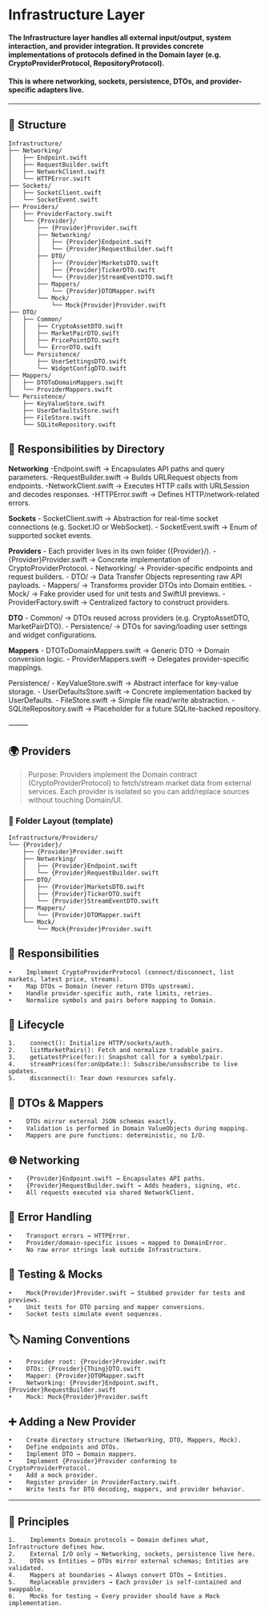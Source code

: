 # **Infrastructure Layer**

#### The Infrastructure layer handles all external input/output, system interaction, and provider integration. It provides concrete implementations of protocols defined in the Domain layer (e.g. CryptoProviderProtocol, RepositoryProtocol).

#### This is where networking, sockets, persistence, DTOs, and provider-specific adapters live.

---

## 📂 Structure
```
Infrastructure/
├── Networking/
│   ├── Endpoint.swift
│   ├── RequestBuilder.swift
│   ├── NetworkClient.swift
│   └── HTTPError.swift
├── Sockets/
│   ├── SocketClient.swift
│   └── SocketEvent.swift
├── Providers/
│   ├── ProviderFactory.swift
│   └── {Provider}/
│       ├── {Provider}Provider.swift
│       ├── Networking/
│       │   ├── {Provider}Endpoint.swift
│       │   └── {Provider}RequestBuilder.swift
│       ├── DTO/
│       │   ├── {Provider}MarketsDTO.swift
│       │   ├── {Provider}TickerDTO.swift
│       │   └── {Provider}StreamEventDTO.swift
│       ├── Mappers/
│       │   └── {Provider}DTOMapper.swift
│       └── Mock/
│           └── Mock{Provider}Provider.swift
├── DTO/
│   ├── Common/
│   │   ├── CryptoAssetDTO.swift
│   │   ├── MarketPairDTO.swift
│   │   ├── PricePointDTO.swift
│   │   └── ErrorDTO.swift
│   └── Persistence/
│       ├── UserSettingsDTO.swift
│       └── WidgetConfigDTO.swift
├── Mappers/
│   ├── DTOToDomainMappers.swift
│   └── ProviderMappers.swift
└── Persistence/
    ├── KeyValueStore.swift
    ├── UserDefaultsStore.swift
    ├── FileStore.swift
    └── SQLiteRepository.swift
```



## 🧱 Responsibilities by Directory

**Networking**
    -Endpoint.swift → Encapsulates API paths and query parameters.
    -RequestBuilder.swift → Builds URLRequest objects from endpoints.
    -NetworkClient.swift → Executes HTTP calls with URLSession and decodes responses.
    -HTTPError.swift → Defines HTTP/network-related errors.

**Sockets**
    -    SocketClient.swift → Abstraction for real-time socket connections (e.g. Socket.IO or WebSocket).
    -    SocketEvent.swift → Enum of supported socket events.

**Providers**
    -    Each provider lives in its own folder ({Provider}/).
    -    {Provider}Provider.swift → Concrete implementation of CryptoProviderProtocol.
    -    Networking/ → Provider-specific endpoints and request builders.
    -    DTO/ → Data Transfer Objects representing raw API payloads.
    -    Mappers/ → Transforms provider DTOs into Domain entities.
    -    Mock/ → Fake provider used for unit tests and SwiftUI previews.
    -    ProviderFactory.swift → Centralized factory to construct providers.

**DTO**
    -    Common/ → DTOs reused across providers (e.g. CryptoAssetDTO, MarketPairDTO).
    -    Persistence/ → DTOs for saving/loading user settings and widget configurations.

**Mappers**
    -    DTOToDomainMappers.swift → Generic DTO → Domain conversion logic.
    -    ProviderMappers.swift → Delegates provider-specific mappings.

Persistence/
    -    KeyValueStore.swift → Abstract interface for key-value storage.
    -    UserDefaultsStore.swift → Concrete implementation backed by UserDefaults.
    -    FileStore.swift → Simple file read/write abstraction.
    -    SQLiteRepository.swift → Placeholder for a future SQLite-backed repository.

⸻

## 🌍 Providers 

> Purpose: Providers implement the Domain contract (CryptoProviderProtocol) to fetch/stream market data from external services. Each provider is isolated so you can add/replace sources without touching Domain/UI.

### 📂 Folder Layout (template)
```
Infrastructure/Providers/
└── {Provider}/
    ├── {Provider}Provider.swift
    ├── Networking/
    │   ├── {Provider}Endpoint.swift
    │   └── {Provider}RequestBuilder.swift
    ├── DTO/
    │   ├── {Provider}MarketsDTO.swift
    │   ├── {Provider}TickerDTO.swift
    │   └── {Provider}StreamEventDTO.swift
    ├── Mappers/
    │   └── {Provider}DTOMapper.swift
    └── Mock/
        └── Mock{Provider}Provider.swift
```
## 🔌 Responsibilities
    •    Implement CryptoProviderProtocol (connect/disconnect, list markets, latest price, streams).
    •    Map DTOs → Domain (never return DTOs upstream).
    •    Handle provider-specific auth, rate limits, retries.
    •    Normalize symbols and pairs before mapping to Domain.

## 🔁 Lifecycle
    1.    connect(): Initialize HTTP/sockets/auth.
    2.    listMarketPairs(): Fetch and normalize tradable pairs.
    3.    getLatestPrice(for:): Snapshot call for a symbol/pair.
    4.    streamPrices(for:onUpdate:): Subscribe/unsubscribe to live updates.
    5.    disconnect(): Tear down resources safely.

## 🧩 DTOs & Mappers
    •    DTOs mirror external JSON schemas exactly.
    •    Validation is performed in Domain ValueObjects during mapping.
    •    Mappers are pure functions: deterministic, no I/O.

## 🌐 Networking
    •    {Provider}Endpoint.swift → Encapsulates API paths.
    •    {Provider}RequestBuilder.swift → Adds headers, signing, etc.
    •    All requests executed via shared NetworkClient.

## 🚨 Error Handling
    •    Transport errors → HTTPError.
    •    Provider/domain-specific issues → mapped to DomainError.
    •    No raw error strings leak outside Infrastructure.

## 🧪 Testing & Mocks
    •    Mock{Provider}Provider.swift → Stubbed provider for tests and previews.
    •    Unit tests for DTO parsing and mapper conversions.
    •    Socket tests simulate event sequences.

## 🏷️ Naming Conventions
    •    Provider root: {Provider}Provider.swift
    •    DTOs: {Provider}{Thing}DTO.swift
    •    Mapper: {Provider}DTOMapper.swift
    •    Networking: {Provider}Endpoint.swift, {Provider}RequestBuilder.swift
    •    Mock: Mock{Provider}Provider.swift

## ➕ Adding a New Provider
    •    Create directory structure (Networking, DTO, Mappers, Mock).
    •    Define endpoints and DTOs.
    •    Implement DTO → Domain mappers.
    •    Implement {Provider}Provider conforming to CryptoProviderProtocol.
    •    Add a mock provider.
    •    Register provider in ProviderFactory.swift.
    •    Write tests for DTO decoding, mappers, and provider behavior.

---

## 🧭 Principles
    1.    Implements Domain protocols → Domain defines what, Infrastructure defines how.
    2.    External I/O only → Networking, sockets, persistence live here.
    3.    DTOs vs Entities → DTOs mirror external schemas; Entities are validated.
    4.    Mappers at boundaries → Always convert DTOs → Entities.
    5.    Replaceable providers → Each provider is self-contained and swappable.
    6.    Mocks for testing → Every provider should have a Mock implementation.


